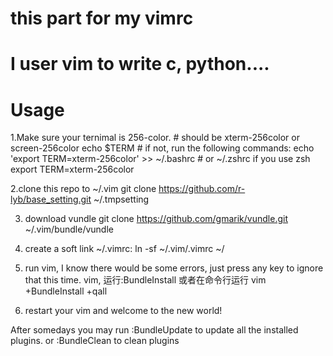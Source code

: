 # this part for my vimrc

# I user vim to write c, python....

# Usage

1.Make sure your ternimal is 256-color.
    # should be xterm-256color or screen-256color
    echo $TERM
    # if not, run the following commands:
    echo 'export TERM=xterm-256color' >> ~/.bashrc
    # or ~/.zshrc if you use zsh export TERM=xterm-256color

2.clone this repo to ~/.vim
    git clone https://github.com/r-lyb/base_setting.git ~/.tmpsetting

3. download vundle
    git clone https://github.com/gmarik/vundle.git ~/.vim/bundle/vundle

4. create a soft link ~/.vimrc:
    ln -sf ~/.vim/.vimrc ~/
5. run vim, I know there would be some errors, just press any key to ignore that this time.
    vim, 运行:BundleInstall
        或者在命令行运行 vim +BundleInstall +qall

6. restart your vim and welcome to the new world!

After somedays you may run :BundleUpdate to update all the installed plugins.
    or :BundleClean to clean plugins



